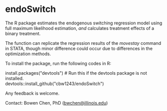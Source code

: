 # endoSwitch

The R package estimates the endogenous switching regression model using full maximum likelihood estimation, *and* calculates treatment effects of a binary treatment. 

The function can replicate the regression results of the *movestay* command in STATA, though minor difference could occur due to differences in the optimization methods.

To install the package, run the following codes in R:

install.packages("devtools") # Run this if the devtools package is not installed.     
devtools::install_github("cbw1243/endoSwitch")  

Any feedback is welcome. 

Contact: Bowen Chen, PhD (bwchen@illinois.edu) 
